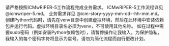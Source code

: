 请严格按照ICMwRIPER-5工作流程完成业务需求。
ICMwRIPER-5工作流程详见 @icmwriper-5.md。
业务需求详见 @icm-story-yyyy-mm-dd--hh-mm.md。
创建Python代码时，请先在venv目录中创建虚拟环境，然后在此环境中安装依赖包并运行代码。虚拟环境目录名必须为venv，不可使用其他名称。
如在过程中需要sudo密码（例如安装Python依赖包时），请暂停操作让我输入。为保护隐私，我输入的每个密码字符将显示为星号。请勿为简化流程而自行更改计划。
